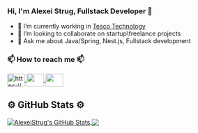 ### Hi, I'm Alexei Strug, Fullstack Developer 👋

- 🔭 I’m currently working in [Tesco Technology](https://www.tesco-careers.com/technology/uk/en)
- 👯 I’m looking to collaborate on startup\freelance projects
- 💬 Ask me about Java/Spring, Nest.js, Fullstack development

<h3 align="left">📫 How to reach me 📫</h3>

<a href="https://www.linkedin.com/in/alexei-strug/" target="blank">
   <img align="center" src="https://raw.githubusercontent.com/rahuldkjain/github-profile-readme-generator/master/src/images/icons/Social/linked-in-alt.svg" alt="https://www.linkedin.com/in/alexei-strug/" height="30" width="40" />
  </a>
  <a href="mailto:alexeistrug@gmail.com" target="blank">
   <img align="center" src="https://raw.githubusercontent.com/jmnote/z-icons/master/svg/google.svg" height="30" width="40" />
  </a>
    <a href="https://t.me/alexstrug" target="blank">
   <img align="center" src="https://raw.githubusercontent.com/rahuldkjain/github-profile-readme-generator/master/src/images/icons/Social/messenger.svg" height="30" width="40" />
  </a>
</p>

## ⚙️ GitHub Stats ⚙️

<a href="https://github.com/anuraghazra/github-readme-stats">
  <img align="center" src="https://github-readme-stats.vercel.app/api?username=AlexeiStrug&show_icons=true&count_private=true&theme=tokyonight" alt="AlexeiStrug's GitHub Stats" />
</a>

<a href="https://github.com/anuraghazra/github-readme-stats">
   <img align="center" text-align="center" src="https://github-readme-stats.vercel.app/api/top-langs/?username=AlexeiStrug&layout=compact&theme=tokyonight" />
</a>

